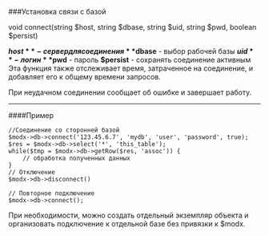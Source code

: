 ###Установка связи с базой

void connect(string $host, string $dbase, string $uid, string $pwd, boolean $persist)

**$host** - сервер для соединения
**$dbase** - выбор рабочей базы
**$uid** - логин
**$pwd** - пароль
**$persist** - сохранять соединение активным
Эта функция также отслеживает время, затраченное на соединение, и добавляет его к общему времени запросов.

При неудачном соединении сообщает об ошибке и завершает работу.

***

####Пример

	//Соединение со сторонней базой
	$modx->db->connect('123.45.6.7', 'mydb', 'user', 'password', true);  
	$res = $modx->db->select('*', 'this_table');  
	while($tmp = $modx->db->getRow($res, 'assoc')) {  
		// обработка полученных данных  
	}  
	// Отключение  
	$modx->db->disconnect()   
	
	// Повторное подключение  
	$modx->db->connect();

При необходимости, можно создать отдельный экземпляр объекта и организовать подключение к отдельной базе без привязки к $modx.